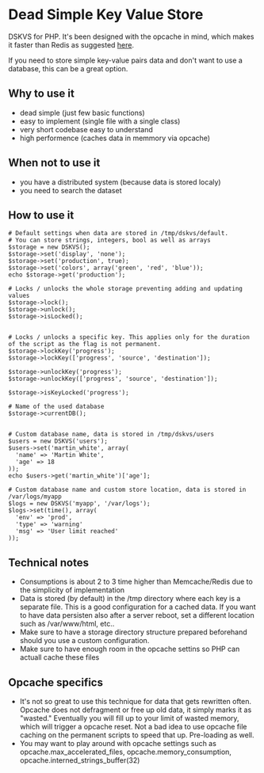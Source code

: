 # Dead Simple Key Value Store

DSKVS for PHP.
It's been designed with the opcache in mind, which makes it faster than Redis as suggested [here](https://medium.com/@dylanwenzlau/500x-faster-caching-than-redis-memcache-apc-in-php-hhvm-dcd26e8447ad).

If you need to store simple key-value pairs data and don't want to use a database, this can be a great option. 

## Why to use it
- dead simple (just few basic functions)
- easy to implement (single file with a single class)
- very short codebase easy to understand
- high performence (caches data in memmory via opcache)

## When not to use it
- you have a distributed system (because data is stored localy)
- you need to search the dataset

## How to use it

```
# Default settings when data are stored in /tmp/dskvs/default.
# You can store strings, integers, bool as well as arrays
$storage = new DSKVS();
$storage->set('display', 'none');
$storage->set('production', true);
$storage->set('colors', array('green', 'red', 'blue'));
echo $storage->get('production');

# Locks / unlocks the whole storage preventing adding and updating values
$storage->lock();
$storage->unlock();
$storage->isLocked();


# Locks / unlocks a specific key. This applies only for the duration of the script as the flag is not permanent.
$storage->lockKey('progress');
$storage->lockKey(['progress', 'source', 'destination']);

$storage->unlockKey('progress');
$storage->unlockKey(['progress', 'source', 'destination']);

$storage->isKeyLocked('progress');

# Name of the used database
$storage->currentDB();


```

```
# Custom database name, data is stored in /tmp/dskvs/users
$users = new DSKVS('users');
$users->set('martin_white', array(
  'name' => 'Martin White',
  'age' => 18
));
echo $users->get('martin_white')['age'];
```

```
# Custom database name and custom store location, data is stored in /var/logs/myapp
$logs = new DSKVS('myapp', '/var/logs');
$logs->set(time(), array(
  'env' => 'prod',
  'type' => 'warning'
  'msg' => 'User limit reached'
));
```


## Technical notes
- Consumptions is about 2 to 3 time higher than Memcache/Redis due to the simplicity of implementation
- Data is stored (by default) in the /tmp directory where each key is a separate file. This is a good configuration for a cached data. If you want to have data persisten also after a server reboot, set a different location such as /var/www/html, etc..
- Make sure to have a storage directory structure prepared beforehand should you use a custom configuration.
- Make sure to have enough room in the opcache settins so PHP can actuall cache these files
 
## Opcache specifics
- It's not so great to use this technique for data that gets rewritten often. Opcache does not defragment or free up old data, it simply marks it as "wasted." Eventually you will fill up to your limit of wasted memory, which will trigger a opcache reset. Not a bad idea to use opcache file caching on the permanent scripts to speed that up. Pre-loading as well. 
- You may want to play around with opcache settings such as opcache.max_accelerated_files, opcache.memory_consumption, opcache.interned_strings_buffer(32)
